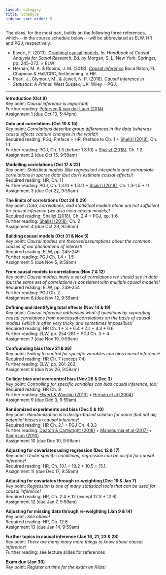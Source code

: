 ```yaml
---
layout: category
title: Schedule
sidebar_sort_order: 5
---
```


The class, for the most part, builds on the following three references, which---in the course schedule below---will be abbreviated as ELW, HR and PGJ, respectively:

* Elwert, F. (2013). [Graphical causal models.](https://doi.org/10.1007/978-94-007-6094-3_13) In: *Handbook of Causal Analysis for Social Research.* Ed. by Morgan, S. L. New York: Springer, pp. 245–272. = ELW
* Hernán, M. A. & Robins, J. M. (2018). [*Causal Inference*]( http://www.hsph.harvard.edu/miguel-hernan/causal-inference-book/) Boca Raton, FL: Chapman & Hall/CRC, forthcoming. = HR.
* Pearl, J., Glymour, M., & Jewell, N. P. (2016). *Causal Inference in Statistics: A Primer.* West Sussex, UK: Wiley = PGJ.

* * * 

**Introduction (Oct 8)**[<i class="fa fa-file-pdf-o" aria-hidden="true"></i>](https://mfr.osf.io/render?url=https://osf.io/538wa/?action=download%26mode=render)  
Key point: *Causal inference is important!*  
Further reading: [Petersen & van der Laan (2014)](https://doi.org/10.1097/EDE.0000000000000078)  
Assignment 1 [<i class="fa fa-file-pdf-o" aria-hidden="true"></i>](https://mfr.osf.io/render?url=https://osf.io/hae9m/?action=download%26mode=render) (due Oct 10, 5:44pm)

**Data and correlations (Oct 10 & 15)**  
Key point: *Correlations describe group differences in the data (whereas causal effects capture changes in the world)!*  
Required reading: PGJ, Preface + HR, Preface to Ch. 1 + [Shalizi (2018)](https://www.stat.cmu.edu/~cshalizi/ADAfaEPoV/ADAfaEPoV.pdf), Ch. 1.1  
Further reading: PGJ, Ch. 1.3 (before 1.3.10) + [Shalizi (2018)](https://www.stat.cmu.edu/~cshalizi/ADAfaEPoV/ADAfaEPoV.pdf), Ch. 1.2   
Assignment 2 (due Oct 15, 9:59am)

**Modelling correlations (Oct 17 & 22)**  
Key point: *Statistical models (like regression) interpolate and extrapolate correlations in sparse data (but don't estimate causal effects)!*  
Required reading: HR, Ch. 11  
Further reading: PGJ, Ch. 1.3.10 + 1.3.11 + [Shalizi (2018)](https://www.stat.cmu.edu/~cshalizi/ADAfaEPoV/ADAfaEPoV.pdf), Ch. 1.3-1.5 + 11  
Assignment 3 (due Oct 22, 9:59am)  

**The limits of correlations (Oct 24 & 29)**  
Key point: *Data, correlations, and statistical models alone are not sufficient for causal inference (we also need causal models)!*  
Required reading: [Shalizi (2018)](https://www.stat.cmu.edu/~cshalizi/ADAfaEPoV/ADAfaEPoV.pdf), Ch. 2.4 + PGJ, pp. 1-6  
Further reading: [Shalizi (2018)](https://www.stat.cmu.edu/~cshalizi/ADAfaEPoV/ADAfaEPoV.pdf), Ch. 2  
Assignment 4 (due Oct 29, 9:59am)

**Building causal models (Oct 31 & Nov 5)**  
Key point: *Causal models are theories/assumptions about the common causes of our phenomena of interest!*  
Required reading: ELW, pp. 245-249  
Further reading: PGJ Ch. 1.4 + 1.5  
Assignment 5 (due Nov 5, 9:59am)

**From causal models to correlations (Nov 7 & 12)**  
Key point: *Causal models imply a set of correlations we should see in data (but the same set of correlations is consistent with multiple causal models)!*  
Required reading: ELW, pp. 249-254  
Further reading: PGJ Ch. 2  
Assignment 6 (due Nov 12, 9:59am)

**Defining and identifying total effects (Nov 14 & 19)**  
Key point: *Causal inference addresses what-if questions by separating causal correlations from noncausal correlations on the basis of causal models (which is often very tricky and sometimes impossible)!*  
Required reading: HR Ch. 1 + 3 + 6.4 + 4.1 + 4.3 + 6.6  
Further reading: ELW, pp. 254-261 + PGJ Ch. 3 + 4  
Assignment 7 (due Nov 19, 9:59am)

**Confounding bias (Nov 21 & 26)**  
Key point: *Failing to control for specific variables can bias causal inference!*  
Required reading: HR Ch. 7 (except 7.4)  
Further reading: ELW, pp. 261-262  
Assignment 8 (due Nov 26, 9:59am)

**Collider bias and overcontrol bias (Nov 28 & Dec 3)**  
Key point: *Controlling for specific variables can bias causal inference, too!*  
Required reading: HR Ch. 8  
Further reading: [Elwert & Winship (2013)](https://doi.org/10.1146/annurev-soc-071913-043455) + [Hernán et al (2004)](https://doi.org/10.1097/01.ede.0000135174.63482.43)  
Assignment 9 (due Dec 3, 9:59am)

**Randomized experiments and bias (Dec 5 & 10)**  
Key point: *Randomization is a design-based solution for some (but not all) potential biases in causal inference!*  
Required reading: HR Ch. 2.1 + PGJ Ch. 4.3.3  
Further reading: [Deaton & Cartwright (2018)](https://doi.org/10.1016/j.socscimed.2017.12.005) + [Mansournia et al (2017)](https://doi.org/10.1097/eDe.0000000000000564) + [Sampson (2010)](https://doi.org/10.1007/s10940-010-9117-3)  
Assignment 10 (due Dec 10, 9:59am)

**Adjusting for covariates using regression (Dec 12 & 17)**  
Key point: *Under specific conditions, regression can be useful for causal inference!*  
Required reading: HR, Ch. 10.1 + 10.2 + 10.5 + 15.1.  
Assignment 11 (due Dec 17, 9:59am)

**Adjusting for covariates through re-weighting (Dec 19 & Jan 7)**  
Key point: *Regression is one of many statistical tools that can be used for causal inference!*  
Required reading: HR, Ch. 2.4 + 12 (except 12.3 + 12.6).  
Assignment 12 (due Jan 7, 9:59am)

**Adjusting for missing data through re-weighting (Jan 9 & 14)**  
Key point: *See above!*  
Required reading: HR, Ch. 12.6  
Assignment 13 (due Jan 14, 9:59am)

**Further topics in causal inference (Jan 16, 21, 23 & 28)**  
Key point: *There are many many more things to know about causal inference!*  
Further reading: see lecture slides for references

**Exam due (Jan 30)**  
Key point: *Register on time for the exam on Klips!*
